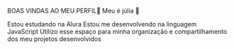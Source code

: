 BOAS VINDAS AO MEU PERFIL💙
     Meu é júlia 💙

Estou estudando na Alura
Estou me desenvolvendo na linguagem JavaScript
Utilizo esse espaço para minha organização e compartilhamento dos meu projetos desenvolvidos
